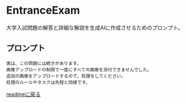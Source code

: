 # EntranceExam
大学入試問題の解答と詳細な解説を生成AIに作成させるためのプロンプト。

## プロンプト
```
実は、この問題には続きがあります。
画像アップロードの制限で一度にすべての画像を添付できませんでした。
追加の画像をアップロードするので、処理をしてください。
処理のルールやタスクは先程と同様です。

```

[readmeに戻る](./readme.md)

